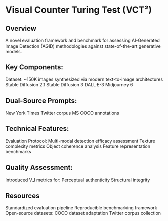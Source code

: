 # Visual Counter Turing Test (VCT²)
## Overview
A novel evaluation framework and benchmark for assessing AI-Generated Image Detection (AGID) methodologies against state-of-the-art generative models.

## Key Components:
Dataset: ~150K images synthesized via modern text-to-image architectures
Stable Diffusion 2.1
Stable Diffusion 3
DALL·E-3
Midjourney 6

## Dual-Source Prompts:
New York Times Twitter corpus
MS COCO annotations


## Technical Features:
Evaluation Protocol: Multi-modal detection efficacy assessment
Texture complexity metrics
Object coherence analysis
Feature representation benchmarks

## Quality Assessment: 
Introduced VₐI metrics for:
Perceptual authenticity
Structural integrity


## Resources
Standardized evaluation pipeline
Reproducible benchmarking framework
Open-source datasets:
COCO dataset adaptation
Twitter corpus collection
